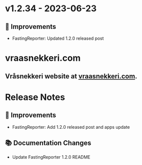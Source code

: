 # v1.2.34 - 2023-06-23
## 🔨 Improvements
- FastingReporter: Updated 1.2.0 released post

# vraasnekkeri.com
## Vråsnekkeri website at [vraasnekkeri.com](https://www.vraasnekkeri.com).

# Release Notes
## 🔨 Improvements
- FastingReporter: Add 1.2.0 released post and apps update

## 📚 Documentation Changes
- Update FastingReporter 1.2.0 README